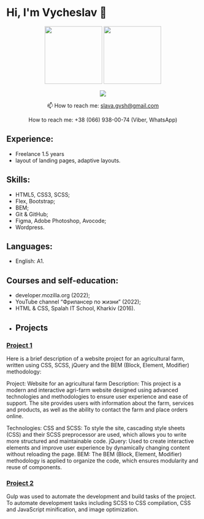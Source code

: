 # Hi, I'm Vycheslav 👋
<p align='center'>
   <a href="https://github-readme-stats.vercel.app/api?username=SlavaGvsh&show_icons=true&count_private=true"><img
           height=150
           src="https://github-readme-stats.vercel.app/api?username=SlavaGvsh&show_icons=true&count_private=true"/></a>
   <a href="https://github.com/SlavaGvsh/github-readme-stats"><img height=150
                                                                  src="https://github-readme-stats.vercel.app/api/top-langs/?username=SlavaGvsh&layout=compact"/></a>
</p>
<p align='center'>
   <a href="https://t.me/slava_gvsh">
       <img src="https://img.shields.io/badge/Telegram-2CA5E0?style=for-the-badge&logo=telegram&logoColor=white"/>
   </a>
<p align='center'>
   📫 How to reach me: <a href='mailto:slava.gvsh@gmail.com'>slava.gvsh@gmail.com</a>
</p>
<p align='center'>
    How to reach me: +38 (066) 938-00-74 (Viber, WhatsApp)
</p>

## Experience:
* Freelance 1.5 years
* layout of landing pages, adaptive layouts. 

## Skills:
* HTML5, CSS3, SCSS;
* Flex, Bootstrap;
* BEM;
* Git & GitHub;
* Figma, Adobe Photoshop, Avocode;
* Wordpress.

## Languages:
* English: A1.

## Courses and self-education:
* developer.mozilla.org (2022);
* YouTube channel “Фрилансер по жизни” (2022); 
* HTML & CSS, Spalah IT School, Kharkiv (2016).
* ## Projects
### [Project 1](https://slavagvsh.github.io/Agrios/)
Here is a brief description of a website project for an agricultural farm, written using CSS, SCSS, jQuery and the BEM (Block, Element, Modifier) ​​methodology:

Project: Website for an agricultural farm
Description:
This project is a modern and interactive agri-farm website designed using advanced technologies and methodologies to ensure user experience and ease of support. The site provides users with information about the farm, services and products, as well as the ability to contact the farm and place orders online.

Technologies:
CSS and SCSS: To style the site, cascading style sheets (CSS) and their SCSS preprocessor are used, which allows you to write more structured and maintainable code.
jQuery: Used to create interactive elements and improve user experience by dynamically changing content without reloading the page.
BEM: The BEM (Block, Element, Modifier) ​​methodology is applied to organize the code, which ensures modularity and reuse of components.

### [Project 2](https://slavagvsh.github.io/Agrios-gulp/)
Gulp was used to automate the development and build tasks of the project. To automate development tasks including SCSS to CSS compilation, CSS and JavaScript minification, and image optimization.


